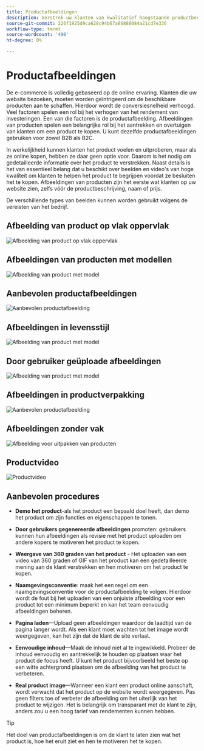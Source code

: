 ```yaml
---
title: Productafbeeldingen
description: Verstrek uw klanten van kwalitatief hoogstaande productbeelden en video's om gesprekstarieven te verhogen.
source-git-commit: 226f1925d9ca628c94b67a86888084a21cd7e336
workflow-type: tm+mt
source-wordcount: '490'
ht-degree: 0%

---
```



# Productafbeeldingen

De e-commerce is volledig gebaseerd op de online ervaring. Klanten die uw website bezoeken, moeten worden geïntrigeerd om de beschikbare producten aan te schaffen. Hierdoor wordt de conversiesnelheid verhoogd. Veel factoren spelen een rol bij het verhogen van het rendement van investeringen. Een van die factoren is de productafbeelding. Afbeeldingen van producten spelen een belangrijke rol bij het aantrekken en overtuigen van klanten om een product te kopen. U kunt dezelfde productafbeeldingen gebruiken voor zowel B2B als B2C.

In werkelijkheid kunnen klanten het product voelen en uitproberen, maar als ze online kopen, hebben ze daar geen optie voor. Daarom is het nodig om gedetailleerde informatie over het product te verstrekken. Naast details is het van essentieel belang dat u beschikt over beelden en video&#39;s van hoge kwaliteit om klanten te helpen het product te begrijpen voordat ze besluiten het te kopen. Afbeeldingen van producten zijn het eerste wat klanten op uw website zien, zelfs vóór de productbeschrijving, naam of prijs.

De verschillende types van beelden kunnen worden gebruikt volgens de vereisten van het bedrijf.

## Afbeelding van product op vlak oppervlak

![Afbeelding van product op vlak oppervlak](../../assets/playbooks/product-image-flat.png)

## Afbeeldingen van producten met modellen

![Afbeelding van product met model](../../assets/playbooks/product-image-model.png)

## Aanbevolen productafbeeldingen

![Aanbevolen productafbeelding](../../assets/playbooks/product-image-feature.png)

## Afbeeldingen in levensstijl

![Afbeelding van product met model](../../assets/playbooks/product-image-lifestyle.png)

## Door gebruiker geüploade afbeeldingen

![Afbeelding van product met model](../../assets/playbooks/product-image-user-upload.png)

## Afbeeldingen in productverpakking

![Aanbevolen productafbeelding](../../assets/playbooks/product-image-packaging.png)

## Afbeeldingen zonder vak

![Afbeelding voor uitpakken van producten](../../assets/playbooks/product-image-unboxing.png)

## Productvideo

![Productvideo](../../assets/playbooks/product-video.png)

## Aanbevolen procedures

- **Demo het product**-als het product een bepaald doel heeft, dan demo het product om zijn functies en eigenschappen te tonen.

- **Door gebruikers gegenereerde afbeeldingen** promoten: gebruikers kunnen hun afbeeldingen als revisie met het product uploaden om andere kopers te motiveren het product te kopen.

- **Weergave van 360 graden van het product** - Het uploaden van een video van 360 graden of GIF van het product kan een gedetailleerde mening aan de klant verstrekken en hen motiveren om het product te kopen.

- **Naamgevingsconventie**: maak het een regel om een naamgevingsconventie voor de productafbeelding te volgen. Hierdoor wordt de fout bij het uploaden van een onjuiste afbeelding voor een product tot een minimum beperkt en kan het team eenvoudig afbeeldingen beheren.

- **Pagina laden**—Upload geen afbeeldingen waardoor de laadtijd van de pagina langer wordt. Als een klant moet wachten tot het image wordt weergegeven, kan het zijn dat de klant de site verlaat.

- **Eenvoudige inhoud**—Maak de inhoud niet al te ingewikkeld. Probeer de inhoud eenvoudig en aantrekkelijk te houden op plaatsen waar het product de focus heeft. U kunt het product bijvoorbeeld het beste op een witte achtergrond plaatsen om de afbeelding van het product te verbeteren.

- **Real product image**—Wanneer een klant een product online aanschaft, wordt verwacht dat het product op de website wordt weergegeven. Pas geen filters toe of verbeter de afbeelding om het uiterlijk van het product te wijzigen. Het is belangrijk om transparant met de klant te zijn, anders zou u een hoog tarief van rendementen kunnen hebben.

>[!TIP]
>
>Het doel van productafbeeldingen is om de klant te laten zien wat het product is, hoe het eruit ziet en hen te motiveren het te kopen.
